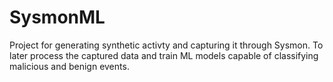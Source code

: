 # SysmonML
Project for generating synthetic activty and capturing it through Sysmon. To later process the captured data and train ML models capable of classifying malicious and benign events. 
